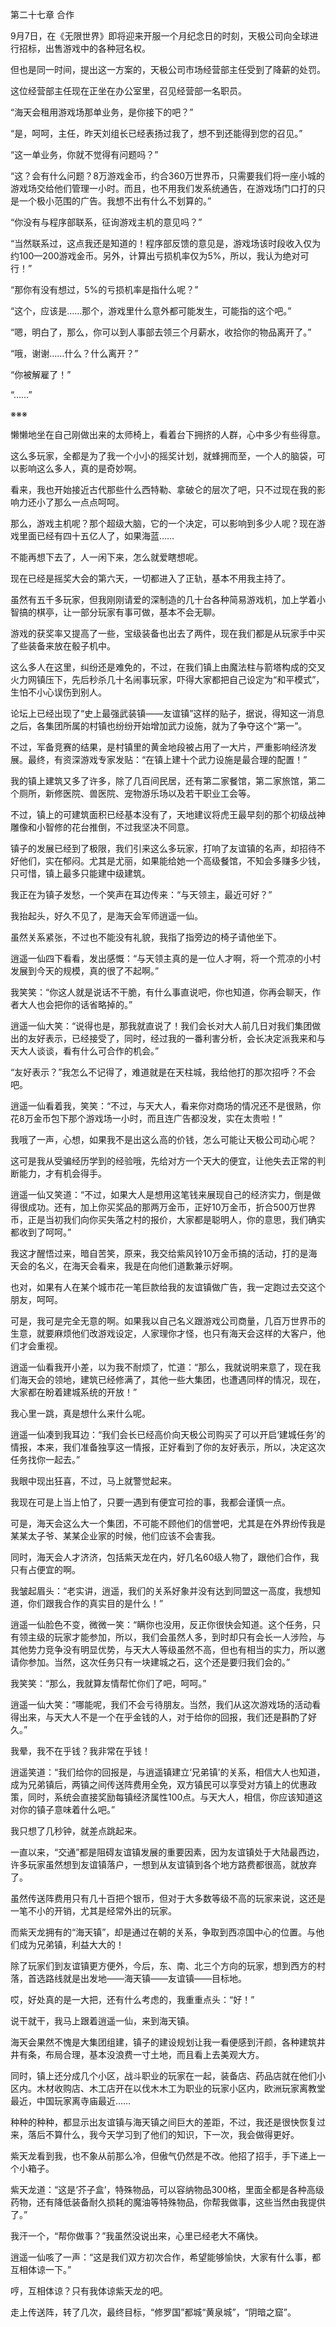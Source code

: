 第二十七章 合作


9月7日，在《无限世界》即将迎来开服一个月纪念日的时刻，天极公司向全球进行招标，出售游戏中的各种冠名权。

但也是同一时间，提出这一方案的，天极公司市场经营部主任受到了降薪的处罚。

这位经营部主任现在正坐在办公室里，召见经营部一名职员。

“海天会租用游戏场那单业务，是你接下的吧？”

“是，呵呵，主任，昨天刘组长已经表扬过我了，想不到还能得到您的召见。”

“这一单业务，你就不觉得有问题吗？”

“这？会有什么问题？8万游戏金币，约合360万世界币，只需要我们将一座小城的游戏场交给他们管理一小时。而且，也不用我们发系统通告，在游戏场门口打的只是一个极小范围的广告。我想不出有什么不划算的。”

“你没有与程序部联系，征询游戏主机的意见吗？”

“当然联系过，这点我还是知道的！程序部反馈的意见是，游戏场该时段收入仅为约100—200游戏金币。另外，计算出亏损机率仅为5%，所以，我认为绝对可行！”

“那你有没有想过，5%的亏损机率是指什么呢？”

“这个，应该是……那个，游戏里什么意外都可能发生，可能指的这个吧。”

“嗯，明白了，那么，你可以到人事部去领三个月薪水，收拾你的物品离开了。”

“哦，谢谢……什么？什么离开？”

“你被解雇了！”

“……”

※※※

懒懒地坐在自己刚做出来的太师椅上，看着台下拥挤的人群，心中多少有些得意。

这么多玩家，全都是为了我一个小小的摇奖计划，就蜂拥而至，一个人的脑袋，可以影响这么多人，真的是奇妙啊。

看来，我也开始接近古代那些什么西特勒、拿破仑的层次了吧，只不过现在我的影响力还小了那么一点点呵呵。

那么，游戏主机呢？那个超级大脑，它的一个决定，可以影响到多少人呢？现在游戏里面已经有四十五亿人了，如果海蓝……

不能再想下去了，人一闲下来，怎么就爱瞎想呢。

现在已经是摇奖大会的第六天，一切都进入了正轨，基本不用我主持了。

虽然有五千多玩家，但我刚刚请爱的深制造的几十台各种简易游戏机，加上学着小智搞的棋亭，让一部分玩家有事可做，基本不会无聊。

游戏的获奖率又提高了一些，宝级装备也出去了两件，现在我们都是从玩家手中买了些装备来放在骰子机中。

这么多人在这里，纠纷还是难免的，不过，在我们镇上由魔法柱与箭塔构成的交叉火力网镇压下，先后秒杀几十名闹事玩家，吓得大家都把自己设定为“和平模式”，生怕不小心误伤到别人。

论坛上已经出现了“史上最强武装镇——友谊镇”这样的贴子，据说，得知这一消息之后，各集团所属的村镇也纷纷开始增加武力设施，就为了争夺这个“第一”。

不过，军备竞赛的结果，是村镇里的黄金地段被占用了一大片，严重影响经济发展。最终，有资深游戏专家发贴：“在镇上建十个武力设施是最合理的配置！”

我的镇上建筑又多了许多，除了几百间民居，还有第二家餐馆，第二家旅馆，第二个厕所，新修医院、兽医院、宠物游乐场以及若干职业工会等。

不过，镇上的可建筑面积已经基本没有了，天地建议将虎王最早刻的那个初级战神雕像和小智修的花台推倒，不过我坚决不同意。

镇子的发展已经到了极限，我们引来这么多玩家，打响了友谊镇的名声，却招待不好他们，实在郁闷。尤其是尤丽，如果能给她一个高级餐馆，不知会多赚多少钱，只可惜，镇上最多只能建中级建筑。

我正在为镇子发愁，一个笑声在耳边传来：“与天领主，最近可好？”

我抬起头，好久不见了，是海天会军师逍遥一仙。

虽然关系紧张，不过也不能没有礼貌，我指了指旁边的椅子请他坐下。

逍遥一仙四下看看，发出感慨：“与天领主真的是一位人才啊，将一个荒凉的小村发展到今天的规模，真的很了不起啊。”

我笑笑：“你这人就是说话不干脆，有什么事直说吧，你也知道，你再会聊天，作者大人也会把你的话省略掉的。”

逍遥一仙大笑：“说得也是，那我就直说了！我们会长对大人前几日对我们集团做出的友好表示，已经接受了，同时，经过我的一番利害分析，会长决定派我来和与天大人谈谈，看有什么可合作的机会。”

“友好表示？”我怎么不记得了，难道就是在天柱城，我给他打的那次招呼？不会吧。

逍遥一仙看着我，笑笑：“不过，与天大人，看来你对商场的情况还不是很熟，你花8万金币包下那个游戏场一小时，而且连广告都没发，实在太贵啦！”

我哦了一声，心想，如果我不是出这么高的价钱，怎么可能让天极公司动心呢？

这可是我从受骗经历学到的经验哦，先给对方一个天大的便宜，让他失去正常的判断能力，才有机会得手。

逍遥一仙又笑道：“不过，如果大人是想用这笔钱来展现自己的经济实力，倒是做得很成功。还有，加上你买奖品的那两万金币，正好10万金币，折合500万世界币，正是当初我们向你买失落之村的报价，大家都是聪明人，你的意思，我们确实都收到了呵呵。”

我这才醒悟过来，暗自苦笑，原来，我交给紫风铃10万金币搞的活动，打的是海天会的名义，在海天会看来，我是在向他们道歉兼示好啊。

也对，如果有人在某个城市花一笔巨款给我的友谊镇做广告，我一定跑过去交这个朋友，呵呵。

可是，我可是完全无意的啊。如果我以自己名义跟游戏公司商量，几百万世界币的生意，就要麻烦他们改游戏设定，人家理你才怪，也只有海天会这样的大客户，他们才会重视。

逍遥一仙看我开小差，以为我不耐烦了，忙道：“那么，我就说明来意了，现在我们海天会的领地，建筑已经修满了，其他一些大集团，也遭遇同样的情况，现在，大家都在盼着建城系统的开放！”

我心里一跳，真是想什么来什么呢。

逍遥一仙凑到我耳边：“我们会长已经高价向天极公司购买了可以开启‘建城任务’的情报，本来，我们准备独享这一情报，正好看到了你的友好表示，所以，决定这次任务找你一起去。”

我眼中现出狂喜，不过，马上就警觉起来。

我现在可是上当上怕了，只要一遇到有便宜可捡的事，我都会谨慎一点。

可是，海天会这么大一个集团，不可能不顾他们的信誉吧，尤其是在外界纷传我是某某太子爷、某某企业家的时候，他们应该不会害我。

同时，海天会人才济济，包括紫天龙在内，好几名60级人物了，跟他们合作，我只有占便宜的啊。

我皱起眉头：“老实讲，逍遥，我们的关系好象并没有达到同盟这一高度，我想知道，你们跟我合作的真实目的是什么！”

逍遥一仙脸色不变，微微一笑：“瞒你也没用，反正你很快会知道。这个任务，只有领主级的玩家才能参加，所以，我们会虽然人多，到时却只有会长一人涉险，与其他势力竞争没有明显优势，与天大人等级虽然不高，但也有相当的实力，所以邀请你参加。当然，这次任务只有一块建城之石，这个还是要归我们会的。”

我笑笑：“那么，我就算友情帮忙你们了吧，呵呵。”

逍遥一仙大笑：“哪能呢，我们不会亏待朋友。当然，我们从这次游戏场的活动看得出来，与天大人不是一个在乎金钱的人，对于给你的回报，我们还是斟酌了好久。”

我晕，我不在乎钱？我非常在乎钱！

逍遥笑道：“我们给你的回报是，与逍遥镇建立‘兄弟镇’的关系，相信大人也知道，成为兄弟镇后，两镇之间传送阵费用全免，双方镇民可以享受对方镇上的优惠政策，同时，系统会直接奖励每镇经济属性100点。与天大人，相信，你应该知道这对你的镇子意味着什么吧。”

我只想了几秒钟，就差点跳起来。

一直以来，“交通”都是阻碍友谊镇发展的重要因素，因为友谊镇处于大陆最西边，许多玩家虽然想到友谊镇落户，一想到从友谊镇到各个地方路费都很高，就放弃了。

虽然传送阵费用只有几十百把个银币，但对于大多数等级不高的玩家来说，这还是一笔不小的开销，尤其是经常外出的玩家。

而紫天龙拥有的“海天镇”，却是通过在朝的关系，争取到西凉国中心的位置。与他们成为兄弟镇，利益大大的！

除了玩家们到友谊镇更方便外，今后，东、南、北三个方向的玩家，想到西方的村落，首选路线就是出发地——海天镇——友谊镇——目标地。

哎，好处真的是一大把，还有什么考虑的，我重重点头：“好！”

说干就干，我马上跟着逍遥一仙，来到海天镇。

海天会果然不愧是大集团组建，镇子的建设规划让我一看便感到汗颜，各种建筑井井有条，布局合理，基本没浪费一寸土地，而且看上去美观大方。

同时，镇上还分成几个小区，战斗职业的玩家在一起，装备店、药品店就在他们小区内。木材收购店、木工店开在以伐木木工为职业的玩家小区内，欧洲玩家离教堂最近，中国玩家离寺庙最近……

种种的种种，都显示出友谊镇与海天镇之间巨大的差距，不过，我还是很快恢复过来，落后不算什么，我今天学习到了他们的知识，下一次，我会做得更好。

紫天龙看到我，也不象从前那么冷，但傲气仍然是不改。他招了招手，手下递上一个小箱子。

紫天龙道：“这是‘芥子盒’，特殊物品，可以容纳物品300格，里面全都是各种高级药物，还有降低装备耐久损耗的魔油等特殊物品，你帮我做事，这些当然由我提供了。”

我汗一个，“帮你做事？”我虽然没说出来，心里已经老大不痛快。

逍遥一仙咳了一声：“这是我们双方初次合作，希望能够愉快，大家有什么事，都互相体谅一下。”

哼，互相体谅？只有我体谅紫天龙的吧。

走上传送阵，转了几次，最终目标，“修罗国”都城“黄泉城”，“阴暗之窟”。





